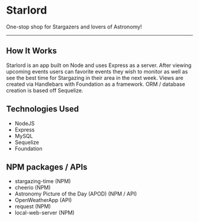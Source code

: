 # Starlord
One-stop shop for Stargazers and lovers of Astronomy!

---

## How It Works
Starlord is an app built on Node and uses Express as a server. After viewing upcoming events users can favorite events they wish to monitor as well as see the best time for Stargazing in their area in the next week. Views are created via Handlebars with Foundation as a framework. ORM / database creation is based off Sequelize.

## Technologies Used
* NodeJS
* Express
* MySQL
* Sequelize
* Foundation

## NPM packages / APIs
* stargazing-time (NPM)
* cheerio (NPM)
* Astronomy Picture of the Day (APOD) (NPM / API)
* OpenWeatherApp (API)
* request (NPM)
* local-web-server (NPM)